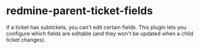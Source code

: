 redmine-parent-ticket-fields
============================
If a ticket has subtickets, you can't edit certain fields.
This plugin lets you configure which fields are editable (and they won't be updated when a child ticket changes).
